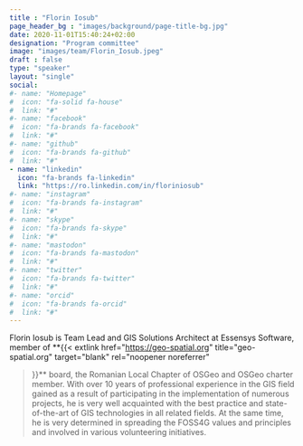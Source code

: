 ```yaml
---
title : "Florin Iosub"
page_header_bg : "images/background/page-title-bg.jpg"
date: 2020-11-01T15:40:24+02:00
designation: "Program committee"
image: "images/team/Florin_Iosub.jpeg"
draft : false
type: "speaker"
layout: "single"
social:
#- name: "Homepage"
#  icon: "fa-solid fa-house"
#  link: "#"
#- name: "facebook"
#  icon: "fa-brands fa-facebook"
#  link: "#"
#- name: "github"
#  icon: "fa-brands fa-github"
#  link: "#"
- name: "linkedin"
  icon: "fa-brands fa-linkedin"
  link: "https://ro.linkedin.com/in/floriniosub"
#- name: "instagram"
#  icon: "fa-brands fa-instagram"
#  link: "#"
#- name: "skype"
#  icon: "fa-brands fa-skype"
#  link: "#"
#- name: "mastodon"
#  icon: "fa-brands fa-mastodon"
#  link: "#"
#- name: "twitter"
#  icon: "fa-brands fa-twitter"
#  link: "#"
#- name: "orcid"
#  icon: "fa-brands fa-orcid"
#  link: "#"
---
```


Florin Iosub is Team Lead and GIS Solutions Architect at Essensys Software,
member of
**{{<
    extlink href="https://geo-spatial.org"
    title="geo-spatial.org"
    target="blank" rel="noopener noreferrer"
>}}**
board, the Romanian Local Chapter of OSGeo and
OSGeo charter member. With over 10 years of professional experience in the
GIS field gained as a result of participating in the implementation of
numerous projects, he is very well acquainted with the best practice and
state-of-the-art of GIS technologies in all related fields. At the same time,
he is very determined in spreading the FOSS4G values and principles and
involved in various volunteering initiatives.
